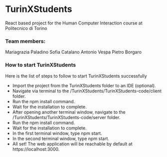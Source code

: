 # TurinXStudents
React based project for the Human Computer Interaction course at Politecnico di Torino

### Team members:

  Mariagrazia Paladino
  Sofia Catalano
  Antonio Vespa
  Pietro Borgaro


### How to start TurinXStudents

Here is the list of steps to follow to start TurinXStudents successfully

- Import the project from the TurinXStudents folder to an IDE (optional).
-  Navigate via terminal to the /TurinXStudents/TurinXStudents-code/client folder.
-  Run the npm install command.
-  Wait for the installation to complete.
-  After opening another terminal window, navigate to the /TurinXStudents/TurinXStudents-code/server folder.
-  Run the npm install command.
-  Wait for the installation to complete.
-  In the first terminal window, type npm start.
-  In the second terminal window, type npm start.
-  All set! The web application will be reachable by default at https://localhost:3000.
